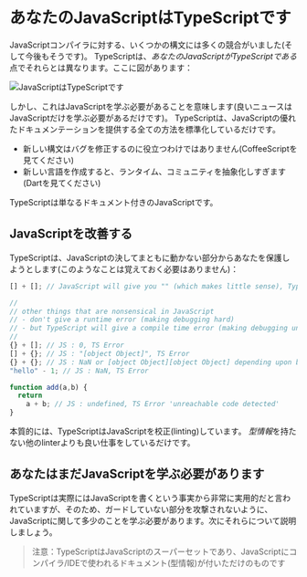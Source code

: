 # あなたのJavaScriptはTypeScriptです

JavaScriptコンパイラに対する、いくつかの構文には多くの競合がいました(そして今後もそうです)。 TypeScriptは、*あなたのJavaScriptがTypeScriptである*点でそれらとは異なります。ここに図があります：

![JavaScriptはTypeScriptです](https://raw.githubusercontent.com/basarat/typescript-book/master/images/venn.png)

しかし、これはJavaScriptを学ぶ必要があることを意味します(良いニュースはJavaScriptだけを学ぶ必要があるだけです)。 TypeScriptは、JavaScriptの優れたドキュメンテーションを提供する全ての方法を標準化しているだけです。

* 新しい構文はバグを修正するのに役立つわけではありません(CoffeeScriptを見てください)
* 新しい言語を作成すると、ランタイム、コミュニティを抽象化しすぎます(Dartを見てください)

TypeScriptは単なるドキュメント付きのJavaScriptです。

## JavaScriptを改善する

TypeScriptは、JavaScriptの決してまともに動かない部分からあなたを保護しようとします(このようなことは覚えておく必要はありません)：

```ts
[] + []; // JavaScript will give you "" (which makes little sense), TypeScript will error

//
// other things that are nonsensical in JavaScript
// - don't give a runtime error (making debugging hard)
// - but TypeScript will give a compile time error (making debugging unnecessary)
//
{} + []; // JS : 0, TS Error
[] + {}; // JS : "[object Object]", TS Error
{} + {}; // JS : NaN or [object Object][object Object] depending upon browser, TS Error
"hello" - 1; // JS : NaN, TS Error

function add(a,b) {
  return
    a + b; // JS : undefined, TS Error 'unreachable code detected'
}
```

本質的には、TypeScriptはJavaScriptを校正(linting)しています。 *型情報*を持たない他のlinterよりも良い仕事をしているだけです。

## あなたはまだJavaScriptを学ぶ必要があります

TypeScriptは実際にはJavaScriptを書くという事実から非常に実用的だと言われていますが、そのため、ガードしていない部分を攻撃されないように、JavaScriptに関して多少のことを学ぶ必要があります。次にそれらについて説明しましょう。

> 注意：TypeScriptはJavaScriptのスーパーセットであり、JavaScriptにコンパイラ/IDEで使われるドキュメント(型情報)が付いただけのものです
